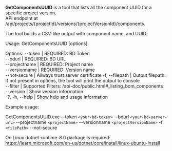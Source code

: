 **GetComponentsUUID** is a tool that lists all the component UUID for a specific project version.  
API endpoint at /api/projects/{projectId}/versions/{projectVersionId}/components.  

The tool builds a CSV-like output with component name, and UUID. 

Usage: GetComponentsUUID [options]

Options:
--token | REQUIRED: BD Token  
--bdurl | REQUIRED: BD URL  
--projectname | REQUIRED: Project name  
--versionname | REQUIRED: Version name  
--not-secure | Allways trust server certificate 
-f, --filepath | Output filepath. If not present in options, the tool will print the output to console  
--filter | Supported Filters: /api-doc/public.html#_listing_bom_components  
--version | Show version information  
-?, -h, --help | Show help and usage information

Example usage:  

GetComponentsUUID.exe --token `<your-bd-token>` --bdurl `<your-bd-server-url>`  --projectname `<projectName>` --versionname `<projectVersionName>` -f `<filePath>` --not-secure


On Linux dotnet-runtime-8.0 package is required: https://learn.microsoft.com/en-us/dotnet/core/install/linux-ubuntu-install